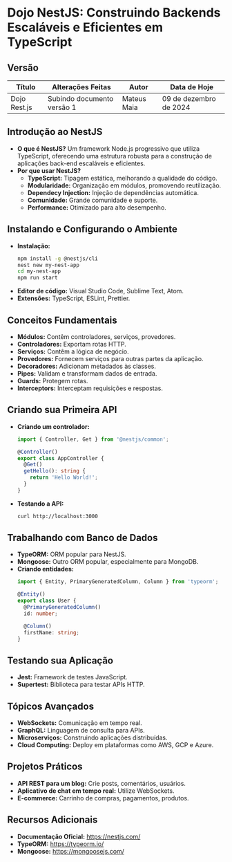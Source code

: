 # Dojo NestJS: Construindo Backends Escaláveis e Eficientes em TypeScript

## Versão

| **Título**        | **Alterações Feitas**                         | **Autor**  | **Data de Hoje**       |
|-------------------|-----------------------------------------------| -----------| ---------------        |
| Dojo Rest.js   | Subindo documento versão 1                    | Mateus Maia | 09 de dezembro de 2024 |


## Introdução ao NestJS

* **O que é NestJS?**
    Um framework Node.js progressivo que utiliza TypeScript, oferecendo uma estrutura robusta para a construção de aplicações back-end escaláveis e eficientes.
* **Por que usar NestJS?**
    * **TypeScript:** Tipagem estática, melhorando a qualidade do código.
    * **Modularidade:** Organização em módulos, promovendo reutilização.
    * **Dependecy Injection:** Injeção de dependências automática.
    * **Comunidade:** Grande comunidade e suporte.
    * **Performance:** Otimizado para alto desempenho.

## Instalando e Configurando o Ambiente

* **Instalação:**
    ```bash
    npm install -g @nestjs/cli
    nest new my-nest-app
    cd my-nest-app
    npm run start
    ```
* **Editor de código:** Visual Studio Code, Sublime Text, Atom.
* **Extensões:** TypeScript, ESLint, Prettier.

## Conceitos Fundamentais

* **Módulos:** Contêm controladores, serviços, provedores.
* **Controladores:** Exportam rotas HTTP.
* **Serviços:** Contêm a lógica de negócio.
* **Provedores:** Fornecem serviços para outras partes da aplicação.
* **Decoradores:** Adicionam metadados às classes.
* **Pipes:** Validam e transformam dados de entrada.
* **Guards:** Protegem rotas.
* **Interceptors:** Interceptam requisições e respostas.

## Criando sua Primeira API

* **Criando um controlador:**
    ```typescript
    import { Controller, Get } from '@nestjs/common';

    @Controller()
    export class AppController {
      @Get()
      getHello(): string {
        return 'Hello World!';
      }
    }
    ```
* **Testando a API:**
    ```bash
    curl http://localhost:3000
    ```

## Trabalhando com Banco de Dados

* **TypeORM:** ORM popular para NestJS.
* **Mongoose:** Outro ORM popular, especialmente para MongoDB.
* **Criando entidades:**
    ```typescript
    import { Entity, PrimaryGeneratedColumn, Column } from 'typeorm';

    @Entity()
    export class User {
      @PrimaryGeneratedColumn()
      id: number;

      @Column()
      firstName: string;
    }
    ```

## Testando sua Aplicação

* **Jest:** Framework de testes JavaScript.
* **Supertest:** Biblioteca para testar APIs HTTP.

## Tópicos Avançados

* **WebSockets:** Comunicação em tempo real.
* **GraphQL:** Linguagem de consulta para APIs.
* **Microserviços:** Construindo aplicações distribuídas.
* **Cloud Computing:** Deploy em plataformas como AWS, GCP e Azure.

## Projetos Práticos

* **API REST para um blog:** Crie posts, comentários, usuários.
* **Aplicativo de chat em tempo real:** Utilize WebSockets.
* **E-commerce:** Carrinho de compras, pagamentos, produtos.

## Recursos Adicionais

* **Documentação Oficial:** https://nestjs.com/
* **TypeORM:** https://typeorm.io/
* **Mongoose:** https://mongoosejs.com/



